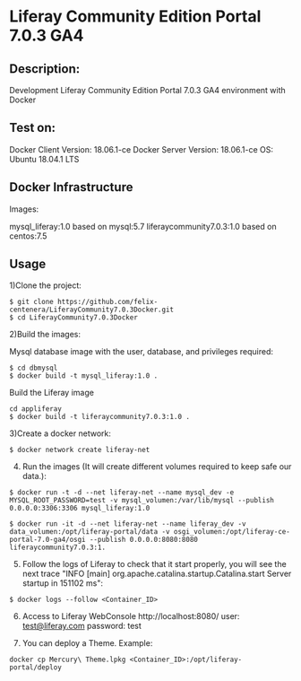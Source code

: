 Liferay Community Edition Portal 7.0.3 GA4
========================================


Description:
--------------------------------
Development Liferay Community Edition Portal 7.0.3 GA4 environment with Docker


Test on:
--------------------------------
Docker Client Version: 18.06.1-ce
Docker Server Version: 18.06.1-ce
OS: Ubuntu 18.04.1 LTS


Docker Infrastructure
--------------------------------
Images:

mysql_liferay:1.0 based on mysql:5.7
liferaycommunity7.0.3:1.0 based on centos:7.5


Usage
------------------------

1)Clone the project:
```
$ git clone https://github.com/felix-centenera/LiferayCommunity7.0.3Docker.git
$ cd LiferayCommunity7.0.3Docker
```

2)Build the images:

Mysql database image with the user, database, and privileges required:
```
$ cd dbmysql
$ docker build -t mysql_liferay:1.0 .
```

Build the Liferay image
```
cd appliferay
$ docker build -t liferaycommunity7.0.3:1.0 .
```

3)Create a docker network:
```
$ docker network create liferay-net
```


4) Run the images (It will create different volumes required to keep safe our data.):
```
$ docker run -t -d --net liferay-net --name mysql_dev -e MYSQL_ROOT_PASSWORD=test -v mysql_volumen:/var/lib/mysql --publish 0.0.0.0:3306:3306 mysql_liferay:1.0

$ docker run -it -d --net liferay-net --name liferay_dev -v data_volumen:/opt/liferay-portal/data -v osgi_volumen:/opt/liferay-ce-portal-7.0-ga4/osgi --publish 0.0.0.0:8080:8080  liferaycommunity7.0.3:1.

```

5) Follow the logs of Liferay to check that it start properly, you will see the next trace "INFO [main] org.apache.catalina.startup.Catalina.start Server startup in 151102 ms":
```
$ docker logs --follow <Container_ID>
```

6) Access to Liferay WebConsole
http://localhost:8080/
user: test@liferay.com
password: test

7) You can deploy a Theme. Example:
```
docker cp Mercury\ Theme.lpkg <Container_ID>:/opt/liferay-portal/deploy
```

